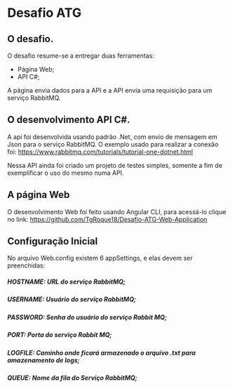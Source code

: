 # Desafio ATG

## O desafio.

O desafio resume-se a entregar duas ferramentas:
- Página Web;
- API C#;

A página envia dados para a API e a API envia uma requisição para um serviço RabbitMQ.


## O desenvolvimento API C#.

A api foi desenvolvida usando padrão .Net, com envio de mensagem em Json para o serviço RabbitMQ.
O exemplo usado para realizar a conexão foi: https://www.rabbitmq.com/tutorials/tutorial-one-dotnet.html

Nessa API ainda foi criado um projeto de testes simples, somente a fim de exemplificar o uso do mesmo numa API.

## A página Web
O desenvolvimento Web foi feito usando Angular CLI, para acessá-lo clique no link: https://github.com/TgRoque18/Desafio-ATG-Web-Application

## Configuração Inicial

No arquivo Web.config existem 6 appSettings, e elas devem ser preenchidas:

##### HOSTNAME: URL do serviço RabbitMQ;
##### USERNAME: Usuário do serviço RabbitMQ;
##### PASSWORD: Senha do usuário do serviço Rabbit MQ;
##### PORT: Porta do serviço Rabbit MQ;
##### LOGFILE: Caminho onde ficará armazenado o arquivo .txt para amazenamento de logs;
##### QUEUE: Nome da fila do Serviço RabbitMQ;

